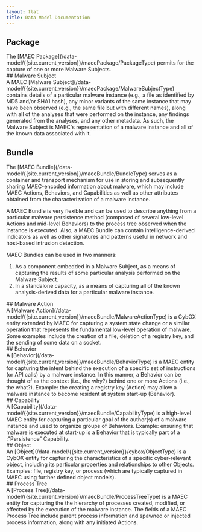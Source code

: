 ```yaml
---
layout: flat
title: Data Model Documentation
---
```


<link href="/css/data_model.css" rel="stylesheet"/>


## Package
<section class="data-model-section">
The [MAEC Package](/data-model/{{site.current_version}}/maecPackage/PackageType) permits for the capture of one or more Malware Subjects.
</section>
## Malware Subject
<section class="data-model-section">
A MAEC [Malware Subject](/data-model/{{site.current_version}}/maecPackage/MalwareSubjectType) contains details of a particular malware instance (e.g., a file as identified by MD5 and/or SHA1 hash), any minor variants of the same instance that may have been observed (e.g., the same file but with different names), along with all of the analyses that were performed on the instance, any findings generated from the analyses, and any other metadata.  As such, the Malware Subject is MAEC's representation of a malware instance and all of the known data associated with it.
</section>


## Bundle
<section class="data-model-section">
The [MAEC Bundle](/data-model/{{site.current_version}}/maecBundle/BundleType) serves as a container and transport mechanism for use in storing and subsequently sharing MAEC-encoded information about malware, which may include MAEC Actions, Behaviors, and Capabilities as well as other attributes obtained from the characterization of a malware instance. 

A MAEC Bundle is very flexible and can be used to describe anything from a particular malware persistence method (composed of several low-level Actions and mid-level Behaviors) to the process tree observed when the instance is executed.  Also, a MAEC Bundle can contain intelligence-derived indicators as well as other signatures and patterns useful in network and host-based intrusion detection.

MAEC Bundles can be used in two manners:
1. As a component embedded in a Malware Subject, as a means of capturing the results of some particular analysis performed on the Malware Subject.
2. In a standalone capacity, as a means of capturing all of the known analysis-derived data for a particular malware instance. 
</section>
## Malware Action
<section class="data-model-section">
A [Malware Action](/data-model/{{site.current_version}}/maecBundle/MalwareActionType) is a CybOX entity extended by MAEC for capturing a system state change or a similar operation that represents the fundamental low-level operation of malware.  Some examples include the creation of a file, deletion of a registry key, and the sending of some data on a socket.
</section>
## Behavior
<section class="data-model-section">
A [Behavior](/data-model/{{site.current_version}}/maecBundle/BehaviorType) is a MAEC entity for capturing the intent behind the execution of a specific set of instructions (or API calls) by a malware instance. In this manner, a Behavior can be thought of as the context (i.e., the why?) behind one or more Actions (i.e., the what?). Example: the creating a registry key (Action) may allow a malware instance to become resident at system start-up (Behavior).
</section>
## Capability
<section class="data-model-section">
A [Capability](/data-model/{{site.current_version}}/maecBundle/CapabilityType) is a high-level MAEC entity for capturing a particular goal of the author(s) of a malware instance and used to organize groups of Behaviors.  Example: ensuring that malware is executed at start-up is a Behavior that is typically part of a :"Persistence" Capability.  
</section>
## Object
<section class="data-model-section">
An [Object](/data-model/{{site.current_version}}/cybox/ObjectType) is a CybOX entity for capturing the characteristics of a specific cyber-relevant object, including its particular properties and relationships to other Objects.  Examples: file, registry key, or process (which are typically captured in MAEC using further defined object models). 
</section>
## Process Tree
<section class="data-model-section">
A [Process Tree](/data-model/{{site.current_version}}/maecBundle/ProcessTreeType) is a MAEC entity for capturing the the hierarchy of processes created, modified, or affected by the execution of the malware instance. The fields of a MAEC Process Tree include parent process information and spawned or injected process information, along with any initiated Actions.
</section>